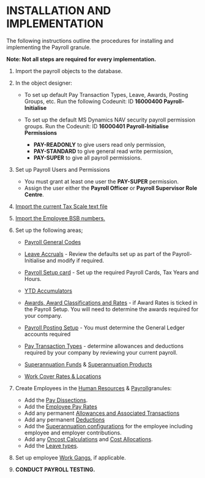 # INSTALLATION AND IMPLEMENTATION

The following instructions outline the procedures for installing and implementing the Payroll granule.  

**Note: Not all steps are required for every implementation.**

1.	Import the payroll objects to the database.

2.	In the object designer: 

    * To set up default Pay Transaction Types, Leave, Awards, Posting Groups, etc. Run the following Codeunit: ID **16000400  Payroll-        Initialise** 
  
    * To set up the default MS Dynamics NAV security payroll permission groups.  Run the Codeunit: ID **16000401 Payroll-Initialise Permissions**  
      
      * **PAY-READONLY** to give users read only permission,
      * **PAY-STANDARD** to give general read write permission, 
      * **PAY-SUPER** to give all payroll permissions.
      
3.	Set up Payroll Users and Permissions

      * You must grant at least one user the **PAY-SUPER** permission.
      * Assign the user either the **Payroll Officer** or **Payroll Supervisor Role Centre**.
  
4.	[Import the current Tax Scale text file](au-payroll-setup-import-tax-scales.md)

5.	[Import the Employee BSB numbers.](au-payroll-setup-import-bsb-numbers.md)

6.	Set up the following areas;

      * [Payroll General Codes](au-payroll-setup-payroll-general-codes.md)

      * [Leave Accruals](au-payroll-setup-leave.md) - Review the defaults set up as part of the Payroll-Initialise and modify if required.
      * [Payroll Setup card](au-payroll-setup-payroll-setup.md) - Set up the required Payroll Cards, Tax Years and Hours.
      * [YTD Accumulators](au-payroll-setup-ytd-accumulators.md)
      * [Awards, Award Classifications and Rates](au-payroll-setup-awards.md) - if Award Rates is ticked in the Payroll Setup.  You will need to determine the awards required for your company.
      * [Payroll Posting Setup](au-payroll-setup-posting-group-setup.md) - You must determine the General Ledger accounts required
      * [Pay Transaction Types](au-payroll-setup-pay-transaction-types.md) - determine allowances and deductions required by your company by reviewing your current payroll.
      * [Superannuation Funds](au-payroll-setup-superannuation-funds.md) & [Superannuation Products](au-payroll-setup-superannuation-products.md)
      * [Work Cover Rates & Locations](au-payroll-setup-work-cover.md) 
      

7.	Create Employees in the [Human Resources](au-payroll-create-employee.md) & [Payroll](au-payroll-create-payroll-employee.md)granules:
      * Add the [Pay Dissections](au-payroll-create-payroll-employee-pay-dissections.md).
      * Add the [Employee Pay Rates](au-payroll-create-payroll-employee-pay-rates.md) 
      * Add any permanent [Allowances and Associated Transactions](au-payroll-create-payroll-employee-gross-allowances.md) 
      * Add any permanent [Deductions](au-payroll-create-payroll-employee-deductions.md) 
      * Add the [Superannuation configurations](au-payroll-create-payroll-employee-superannuation.md) for the employee including employee and employer contributions.
      * Add any [Oncost Calculations](au-payroll-create-payroll-employee-accumulation-calculations.md) and [Cost Allocations](au-payroll-create-payroll-employee-cost-allocations.md).
      * Add the [Leave types](au-payroll-create-payroll-employee-leave-accruals.md).

8.	Set up employee [Work Gangs](au-payroll-create-work-gangs.md), if applicable.

9.	**CONDUCT PAYROLL TESTING.**
